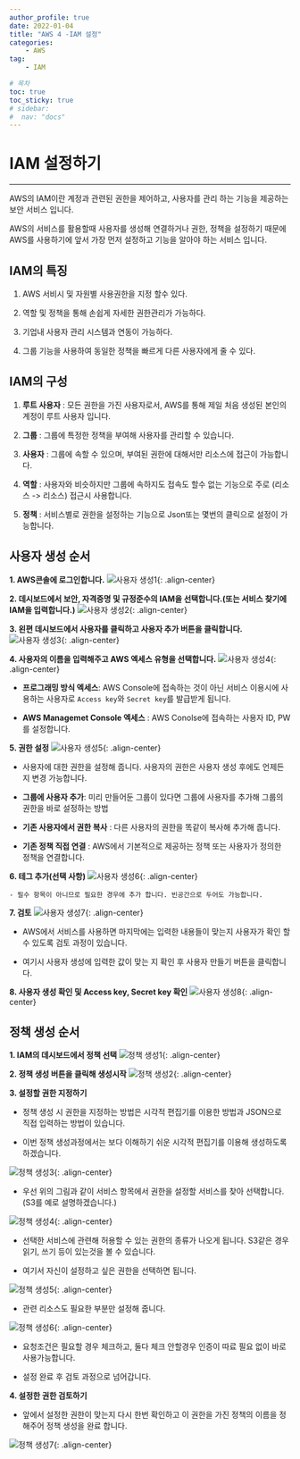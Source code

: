 ```yaml
---
author_profile: true
date: 2022-01-04
title: "AWS 4 -IAM 설정"
categories: 
    - AWS
tag: 
    - IAM

# 목차
toc: true  
toc_sticky: true 
# sidebar:
#  nav: "docs"
---
```


# IAM 설정하기

---

AWS의 IAM이란 계정과 관련된 권한을 제어하고, 사용자를 관리 하는 기능을 제공하는 보안 서비스 입니다.

AWS의 서비스를 활용할때 사용자를 생성해 연결하거나 권한, 정책을 설정하기 때문에 AWS를 사용하기에 앞서 가장 먼저 설정하고 기능을 알아야 하는 서비스 입니다.

## IAM의 특징

1. AWS 서비시 및 자원별 사용권한을 지정 할수 있다.

2. 역할 및 정책을 통해 손쉽게 자세한 권한관리가 가능하다.

3. 기업내 사용자 관리 시스템과 연동이 가능하다.

4. 그룹 기능을 사용하여 동일한 정책을 빠르게 다른 사용자에게 줄 수 있다.

## IAM의 구성

1. **루트 사용자** : 모든 권한을 가진 사용자로서, AWS를 통해 제일 처음 생성된 본인의 계정이 루트 사용자 입니다.

2. **그룹** : 그룹에 특정한 정책을 부여해 사용자를 관리할 수 있습니다.

3. **사용자** :  그룹에 속할 수 있으며, 부여된 권한에 대해서만 리소스에 접근이 가능합니다.

4. **역할** : 사용자와 비슷하지만 그룹에 속하지도 접속도 할수 없는 기능으로 주로 (리소스 -> 리소스) 접근시 사용합니다.

5. **정책** : 서비스별로 권한을 설정하는 기능으로 Json또는 몇번의 클릭으로 설정이 가능합니다.

## 사용자 생성 순서

**1. AWS콘솔에 로그인합니다.**
![사용자 생성1](/assets/images/2022-01-04/AWS7.png){: .align-center}

**2. 데시보드에서 보안, 자격증명 및 규정준수의 IAM을 선택합니다.(또는 서비스 찾기에 IAM을 입력합니다.)**
![사용자 생성2](/assets/images/2022-01-04/AWS8.png){: .align-center}

**3. 왼편 데시보드에서 사용자를 클릭하고 사용자 추가 버튼을 클릭합니다.**
![사용자 생성3](/assets/images/2022-01-04/AWS9.png){: .align-center}

**4. 사용자의 이름을 입력해주고 AWS 엑세스 유형을 선택합니다.**
![사용자 생성4](/assets/images/2022-01-04/AWS10.png){: .align-center}

- **프로그래밍 방식 엑세스**: AWS Console에 접속하는 것이 아닌 서비스 이용시에 사용하는 사용자로 `Access key`와 `Secret key`를 발급받게 됩니다.

- **AWS Managemet Console 엑세스** : AWS Conolse에 접속하는 사용자 ID, PW를 설정합니다.


**5. 권한 설정**
![사용자 생성5](/assets/images/2022-01-04/AWS11.png){: .align-center}

- 사용자에 대한 권한을 설정해 줍니다. 사용자의 권한은 사용자 생성 후에도 언제든지 변경 가능합니다.

- **그룹에 사용자 추가**: 미리 만들어둔 그룹이 있다면 그룹에 사용자를 추가해 그룹의 권한을 바로 설정하는 방법

- **기존 사용자에서 권한 복사** : 다른 사용자의 권한을 똑같이 복사해 추가해 줍니다.

- **기존 정책 직접 연결** : AWS에서 기본적으로 제공하는 정책 또는 사용자가 정의한 정책을 연결합니다.


**6. 테그 추가(선택 사항)**
![사용자 생성6](/assets/images/2022-01-04/AWS12.png){: .align-center}

    - 필수 항목이 아니므로 필요한 경우에 추가 합니다. 빈공간으로 두어도 가능합니다.


**7. 검토**
![사용자 생성7](/assets/images/2022-01-04/AWS13.png){: .align-center}
- AWS에서 서비스를 사용하면 마지막에는 입력한 내용들이 맞는지 사용자가 확인 할 수 있도록 검토 과정이 있습니다.

- 여기시 사용자 생성에 입력한 값이 맞는 지 확인 후 사용자 만들기 버튼을 클릭합니다.


**8. 사용자 생성 확인 및 Access key, Secret key 확인**
![사용자 생성8](/assets/images/2022-01-04/AWS14.png){: .align-center}



## 정책 생성 순서

**1. IAM의 데시보드에서 정책 선택**
![정책 생성1](/assets/images/2022-01-04/AWS15.png){: .align-center}

**2. 정책 생성 버튼을 클릭해 생성시작**
![정책 생성2](/assets/images/2022-01-04/AWS16.png){: .align-center}

**3. 설정할 권한 지정하기**
- 정책 생성 시 권한을 지정하는 방법은 시각적 편집기를 이용한 방법과 JSON으로 직접 입력하는 방법이 있습니다.

- 이번 정책 생성과정에서는 보다 이해하기 쉬운 시각적 편집기를 이용해 생성하도록 하겠습니다.

![정책 생성3](/assets/images/2022-01-04/AWS17.png){: .align-center}

- 우선 위의 그림과 같이 서비스 항목에서 권한을 설정할 서비스를 찾아 선택합니다.(S3를 예로 설명하겠습니다.)

![정책 생성4](/assets/images/2022-01-04/AWS18.png){: .align-center}

- 선택한 서비스에 관련해 허용할 수 있는 권한의 종류가 나오게 됩니다. S3같은 경우 읽기, 쓰기 등이 있는것을 볼 수 있습니다.

- 여기서 자신이 설정하고 싶은 권한을 선택하면 됩니다.

![정책 생성5](/assets/images/2022-01-04/AWS19.png){: .align-center}

- 관련 리소스도 필요한 부분만 설정해 줍니다.

![정책 생성6](/assets/images/2022-01-04/AWS20.png){: .align-center}

- 요청조건은 필요할 경우 체크하고, 둘다 체크 안할경우 인증이 따료 필요 없이 바로 사용가능합니다.

- 설정 완료 후 검토 과정으로 넘어갑니다.

**4. 설정한 권한 검토하기**

- 앞에서 설정한 권한이 맞는지 다시 한번 확인하고 이 권한을 가진 정책의 이름을 정해주어 정책 생성을 완료 합니다.

![정책 생성7](/assets/images/2022-01-04/AWS21.png){: .align-center}
